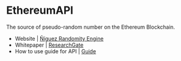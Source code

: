 # EthereumAPI

The source of pseudo-random number on the Ethereum Blockchain.

- Website | [Ñíguez Randomity Engine](https://github.com/niguezrandomityengine/ethereumAPI/blob/master/ABI.json)
- Whitepaper | [ResearchGate](http://google.com)
- How to use guide for API | [Guide](https://github.com/niguezrandomityengine/guide/blob/master/guide.md)
